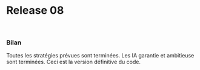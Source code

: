 # Release 08
<br>


### Bilan
Toutes les stratégies prévues sont terminées.
Les IA garantie et ambitieuse sont terminées.
Ceci est la version définitive du code.

<br>

